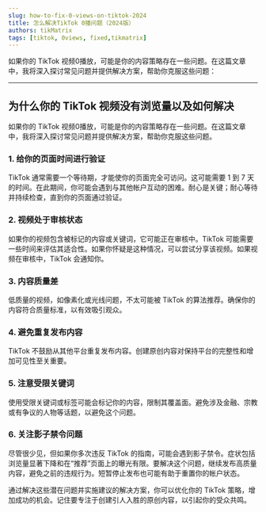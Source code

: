 ```yaml
---
slug: how-to-fix-0-views-on-tiktok-2024
title: 怎么解决TikTok 0播问题（2024版）
authors: tikMatrix
tags: [tiktok, 0views, fixed,tikmatrix]
---
```

如果你的 TikTok 视频0播放，可能是你的内容策略存在一些问题。在这篇文章中，我将深入探讨常见问题并提供解决方案，帮助你克服这些问题：
<!--truncate-->
---

## 为什么你的 TikTok 视频没有浏览量以及如何解决

如果你的 TikTok 视频0播放，可能是你的内容策略存在一些问题。在这篇文章中，我将深入探讨常见问题并提供解决方案，帮助你克服这些问题。

### 1. **给你的页面时间进行验证**

TikTok 通常需要一个等待期，才能使你的页面完全可访问。这可能需要 1 到 7 天的时间。在此期间，你可能会遇到与其他帐户互动的困难。耐心是关键；耐心等待并持续检查，直到你的页面通过验证。

### 2. **视频处于审核状态**

如果你的视频包含被标记的内容或关键词，它可能正在审核中。TikTok 可能需要一些时间来评估其适合性。如果你怀疑是这种情况，可以尝试分享该视频。如果视频在审核中，TikTok 会通知你。

### 3. **内容质量差**

低质量的视频，如像素化或光线问题，不太可能被 TikTok 的算法推荐。确保你的内容符合质量标准，以有效吸引观众。

### 4. **避免重复发布内容**

TikTok 不鼓励从其他平台重复发布内容。创建原创内容对保持平台的完整性和增加可见性至关重要。

### 5. **注意受限关键词**

使用受限关键词或标签可能会标记你的内容，限制其覆盖面。避免涉及金融、宗教或有争议的人物等话题，以避免这个问题。

### 6. **关注影子禁令问题**

尽管很少见，但如果你多次违反 TikTok 的指南，可能会遇到影子禁令。症状包括浏览量显著下降和在“推荐”页面上的曝光有限。要解决这个问题，继续发布高质量内容，避免之前的违规行为。短暂停止发布也可能有助于重置你的帐户状态。

通过解决这些潜在问题并实施建议的解决方案，你可以优化你的 TikTok 策略，增加成功的机会。记住要专注于创建引人入胜的原创内容，以引起你的受众共鸣。
